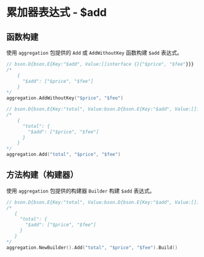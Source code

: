 # 累加器表达式 - $add
## 函数构建
使用 `aggregation` 包提供的 `Add` 或 `AddWithoutKey` 函数构建 `$add` 表达式。
```go
// bson.D{bson.E{Key:"$add", Value:[]interface {}{"$price", "$fee"}}}
/*
    {
      "$add": ["$price", "$fee"]
    }
*/
aggregation.AddWithoutKey("$price", "$fee")

// bson.D{bson.E{Key:"total", Value:bson.D{bson.E{Key:"$add", Value:[]interface {}{"$price", "$fee"}}}}}
/*
    {
      "total": {
        "$add": ["$price", "$fee"]
      }
    }
*/
aggregation.Add("total", "$price", "$fee")
```

## 方法构建（构建器）
使用 `aggregation` 包提供的构建器 `Builder` 构建 `$add` 表达式。
```go
// bson.D{bson.E{Key:"total", Value:bson.D{bson.E{Key:"$add", Value:[]interface {}{"$price", "$fee"}}}}}
/*
   {
     "total": {
       "$add": ["$price", "$fee"]
     }
   }
*/
aggregation.NewBuilder().Add("total", "$price", "$fee").Build()
```